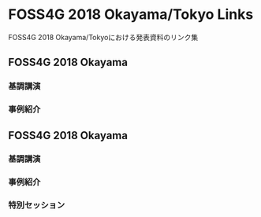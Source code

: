 # FOSS4G 2018 Okayama/Tokyo Links
FOSS4G 2018 Okayama/Tokyoにおける発表資料のリンク集

## FOSS4G 2018 Okayama
### 基調講演

### 事例紹介

### 


## FOSS4G 2018 Okayama
### 基調講演

### 事例紹介

### 特別セッション


